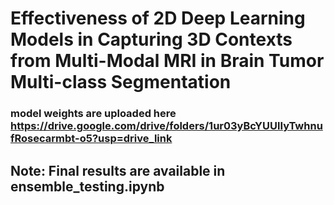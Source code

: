 # Effectiveness of 2D Deep Learning Models in Capturing 3D Contexts from Multi-Modal MRI in Brain Tumor Multi-class Segmentation

### model weights are uploaded here https://drive.google.com/drive/folders/1ur03yBcYUUlIyTwhnufRosecarmbt-o5?usp=drive_link

## Note: Final results are available in ensemble_testing.ipynb
